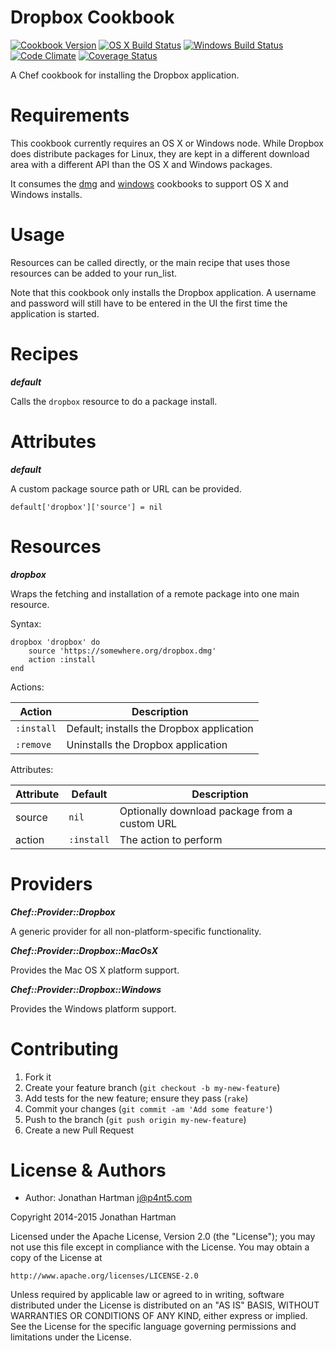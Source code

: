 Dropbox Cookbook
================
[![Cookbook Version](https://img.shields.io/cookbook/v/dropbox.svg)][cookbook]
[![OS X Build Status](https://img.shields.io/travis/RoboticCheese/dropbox-chef.svg)][travis]
[![Windows Build Status](https://img.shields.io/appveyor/ci/RoboticCheese/dropbox-chef.svg)][appveyor]
[![Code Climate](https://img.shields.io/codeclimate/github/RoboticCheese/dropbox-chef.svg)][codeclimate]
[![Coverage Status](https://img.shields.io/coveralls/RoboticCheese/dropbox-chef.svg)][coveralls]

[cookbook]: https://supermarket.chef.io/cookbooks/dropbox
[travis]: https://travis-ci.org/RoboticCheese/dropbox-chef
[appveyor]: https://ci.appveyor.com/project/RoboticCheese/dropbox-chef
[codeclimate]: https://codeclimate.com/github/RoboticCheese/dropbox-chef
[coveralls]: https://coveralls.io/r/RoboticCheese/dropbox-chef

A Chef cookbook for installing the Dropbox application.

Requirements
============

This cookbook currently requires an OS X or Windows node. While Dropbox does
distribute packages for Linux, they are kept in a different download area with
a different API than the OS X and Windows packages.

It consumes the [dmg](https://supermarket.chef.io/cookbooks/dmg) and
[windows](https://supermarket.chef.io/cookbooks/windows) cookbooks to support
OS X and Windows installs.

Usage
=====

Resources can be called directly, or the main recipe that uses those resources
can be added to your run\_list.

Note that this cookbook only installs the Dropbox application. A username and
password will still have to be entered in the UI the first time the application
is started.

Recipes
=======

***default***

Calls the `dropbox` resource to do a package install.

Attributes
==========

***default***

A custom package source path or URL can be provided.

    default['dropbox']['source'] = nil

Resources
=========

***dropbox***

Wraps the fetching and installation of a remote package into one main resource.

Syntax:

    dropbox 'dropbox' do
        source 'https://somewhere.org/dropbox.dmg'
        action :install
    end

Actions:

| Action     | Description                               |
|------------|-------------------------------------------|
| `:install` | Default; installs the Dropbox application |
| `:remove ` | Uninstalls the Dropbox application        |

Attributes:

| Attribute | Default    | Description                                   |
|-----------|------------|-----------------------------------------------|
| source    | `nil`      | Optionally download package from a custom URL |
| action    | `:install` | The action to perform                         |

Providers
=========

***Chef::Provider::Dropbox***

A generic provider for all non-platform-specific functionality.

***Chef::Provider::Dropbox::MacOsX***

Provides the Mac OS X platform support.

***Chef::Provider::Dropbox::Windows***

Provides the Windows platform support.

Contributing
============

1. Fork it
2. Create your feature branch (`git checkout -b my-new-feature`)
3. Add tests for the new feature; ensure they pass (`rake`)
4. Commit your changes (`git commit -am 'Add some feature'`)
5. Push to the branch (`git push origin my-new-feature`)
6. Create a new Pull Request

License & Authors
=================
- Author: Jonathan Hartman <j@p4nt5.com>

Copyright 2014-2015 Jonathan Hartman

Licensed under the Apache License, Version 2.0 (the "License");
you may not use this file except in compliance with the License.
You may obtain a copy of the License at

    http://www.apache.org/licenses/LICENSE-2.0

Unless required by applicable law or agreed to in writing, software
distributed under the License is distributed on an "AS IS" BASIS,
WITHOUT WARRANTIES OR CONDITIONS OF ANY KIND, either express or implied.
See the License for the specific language governing permissions and
limitations under the License.
